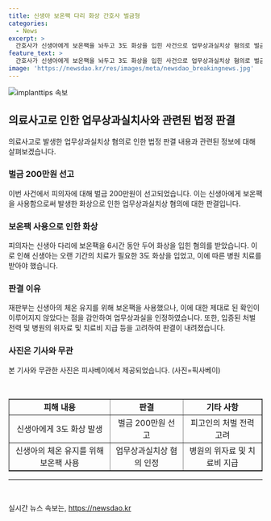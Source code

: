 ```yaml
---
title: 신생아 보온팩 다리 화상 간호사 벌금형
categories:
  - News
excerpt: >
  간호사가 신생아에게 보온팩을 놔두고 3도 화상을 입힌 사건으로 업무상과실치상 혐의로 벌금 200만원을 선고받았다. 재판부는 신생아의 피부가 약하고 체온조절 능력이 떨어져 보온팩 상태를 확인했다면 사고를 막을 수 있었을 것이라며 병원이 위자료와 치료비를 지급했고, 피고인에게 처벌 전력이 없다는 점 등을 고려했다고 양형 이유를 밝혔다.
feature_text: >
  간호사가 신생아에게 보온팩을 놔두고 3도 화상을 입힌 사건으로 업무상과실치상 혐의로 벌금 200만원을 선고받았다. 재판부는 신생아의 피부가 약하고 체온조절 능력이 떨어져 보온팩 상태를 확인했다면 사고를 막을 수 있었을 것이라며 병원이 위자료와 치료비를 지급했고, 피고인에게 처벌 전력이 없다는 점 등을 고려했다고 양형 이유를 밝혔다.
image: 'https://newsdao.kr/res/images/meta/newsdao_breakingnews.jpg'
---
```


<p><img src="https://newsdao.kr/res/images/meta/newsdao_breakingnews.jpg" alt="implanttips 속보" /></p>

<h2 data-ke-size="size26">의료사고로 인한 업무상과실치사와 관련된 법정 판결</h2>

<p data-ke-size="size16">의료사고로 발생한 업무상과실치상 혐의로 인한 법정 판결 내용과 관련된 정보에 대해 살펴보겠습니다.</p>

<h3>벌금 200만원 선고</h3>

<p data-ke-size="size16">이번 사건에서 피의자에 대해 벌금 200만원이 선고되었습니다. 이는 신생아에게 보온팩을 사용함으로써 발생한 화상으로 인한 업무상과실치상 혐의에 대한 판결입니다.</p>

<h3>보온팩 사용으로 인한 화상</h3>

<p data-ke-size="size16">피의자는 신생아 다리에 보온팩을 6시간 동안 두어 화상을 입힌 혐의를 받았습니다. 이로 인해 신생아는 오랜 기간의 치료가 필요한 3도 화상을 입었고, 이에 따른 병원 치료를 받아야 했습니다.</p>

<h3>판결 이유</h3>

<p data-ke-size="size16">재판부는 신생아의 체온 유지를 위해 보온팩을 사용했으나, 이에 대한 제대로 된 확인이 이루어지지 않았다는 점을 감안하여 업무상과실을 인정하였습니다. 또한, 입증된 처벌 전력 및 병원의 위자료 및 치료비 지급 등을 고려하여 판결이 내려졌습니다.</p>

<h3>사진은 기사와 무관</h3>

<p data-ke-size="size16">본 기사와 무관한 사진은 피사베이에서 제공되었습니다. (사진=픽사베이)</p>

<p data-ke-size="size16">&nbsp;</p>

<table style="width: 100%;" border="1">
<tbody>
<tr>
<td style="text-align: center; height: 17px;"><b>피해 내용</b></td>
<td style="text-align: center; height: 17px;"><b>판결</b></td>
<td style="text-align: center; height: 17px;"><b>기타 사항</b></td>
</tr>
<tr>
<td style="text-align: center; height: 17px;">신생아에게 3도 화상 발생</td>
<td style="text-align: center; height: 17px;">벌금 200만원 선고</td>
<td style="text-align: center; height: 17px;">피고인의 처벌 전력 고려</td>
</tr>
<tr>
<td style="text-align: center; height: 17px;">신생아의 체온 유지를 위해 보온팩 사용</td>
<td style="text-align: center; height: 17px;">업무상과실치상 혐의 인정</td>
<td style="text-align: center; height: 17px;">병원의 위자료 및 치료비 지급</td>
</tr>
</tbody>
</table>

<hr>

<p data-ke-size="size16">&nbsp;</p>
실시간 뉴스 속보는, <a href="https://newsdao.kr" rel="dofollow">https://newsdao.kr</a>


